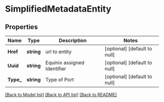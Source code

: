 # SimplifiedMetadataEntity

## Properties
Name | Type | Description | Notes
------------ | ------------- | ------------- | -------------
**Href** | **string** | url to entity | [optional] [default to null]
**Uuid** | **string** | Equinix assigned Identifier | [optional] [default to null]
**Type_** | **string** | Type of Port | [optional] [default to null]

[[Back to Model list]](../README.md#documentation-for-models) [[Back to API list]](../README.md#documentation-for-api-endpoints) [[Back to README]](../README.md)

